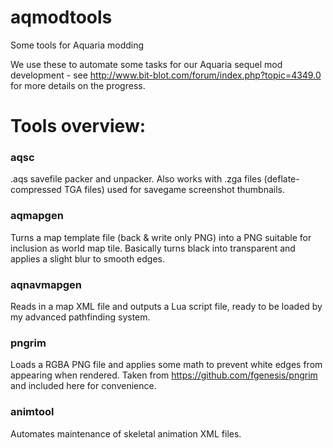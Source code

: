 # aqmodtools
Some tools for Aquaria modding

We use these to automate some tasks for our Aquaria sequel mod development - see http://www.bit-blot.com/forum/index.php?topic=4349.0 for more details on the progress.

# Tools overview:

### aqsc

.aqs savefile packer and unpacker. Also works with .zga files (deflate-compressed TGA files) used for savegame screenshot thumbnails.

### aqmapgen

Turns a map template file (back & write only PNG) into a PNG suitable for inclusion as world map tile.
Basically turns black into transparent and applies a slight blur to smooth edges.

### aqnavmapgen

Reads in a map XML file and outputs a Lua script file, ready to be loaded by my advanced pathfinding system.

### pngrim

Loads a RGBA PNG file and applies some math to prevent white edges from appearing when rendered. Taken from https://github.com/fgenesis/pngrim and included here for convenience.

### animtool

Automates maintenance of skeletal animation XML files.

